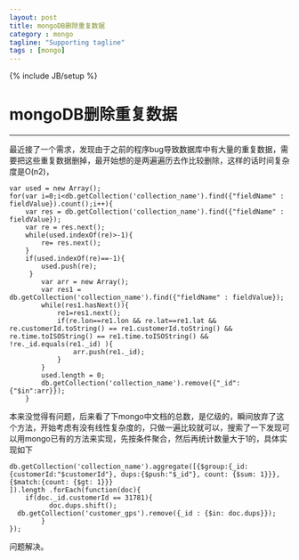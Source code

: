 ```yaml
---
layout: post
title: mongoDB删除重复数据
category : mongo
tagline: "Supporting tagline"
tags : [mongo]
---
```

{% include JB/setup %}
# **mongoDB删除重复数据**

---


最近接了一个需求，发现由于之前的程序bug导致数据库中有大量的重复数据，需要把这些重复数据删掉，最开始想的是两遍遍历去作比较删除，这样的话时间复杂度是O(n2)，
<!--break-->
```
var used = new Array();
for(var i=0;i<db.getCollection('collection_name').find({"fieldName" : fieldValue}).count();i++){
    var res = db.getCollection('collection_name').find({"fieldName" : fieldValue});
    var re = res.next();
    while(used.indexOf(re)>-1){
        re= res.next();
    }
    if(used.indexOf(re)==-1){
        used.push(re);
     }
        var arr = new Array();
        var res1 = db.getCollection('collection_name').find({"fieldName" : fieldValue});
        while(res1.hasNext()){
            re1=res1.next();
            if(re.lon==re1.lon && re.lat==re1.lat && re.customerId.toString() == re1.customerId.toString() && re.time.toISOString() == re1.time.toISOString() && !re._id.equals(re1._id) ){
                arr.push(re1._id);
            }
        }
        used.length = 0;
        db.getCollection('collection_name').remove({"_id":{"$in":arr}});
    }
```

本来没觉得有问题，后来看了下mongo中文档的总数，是亿级的，瞬间放弃了这个方法，开始考虑有没有线性复杂度的，只做一遍比较就可以，搜索了一下发现可以用mongo已有的方法来实现，先按条件聚合，然后再统计数量大于1的，具体实现如下

```
db.getCollection('collection_name').aggregate([{$group:{_id:{customerId:"$customerId"}, dups:{$push:"$_id"}, count: {$sum: 1}}},
{$match:{count: {$gt: 1}}}
]).length .forEach(function(doc){
    if(doc._id.customerId == 31781){
          doc.dups.shift();
  db.getCollection('customer_gps').remove({_id : {$in: doc.dups}});
        }
});
```
问题解决。